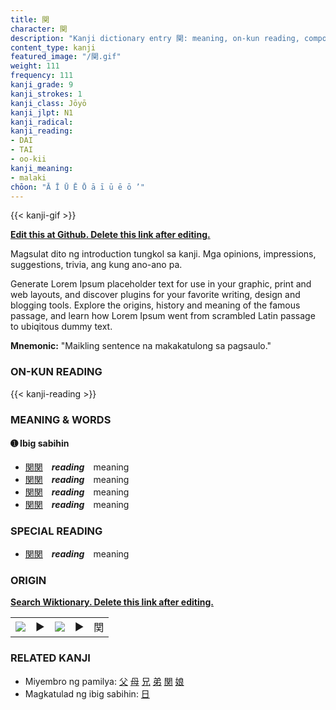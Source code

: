```yaml
---
title: 関
character: 関
description: "Kanji dictionary entry 関: meaning, on-kun reading, compounds, origin, related kanji"
content_type: kanji
featured_image: "/関.gif"
weight: 111
frequency: 111
kanji_grade: 9
kanji_strokes: 1
kanji_class: Jōyō
kanji_jlpt: N1
kanji_radical: 
kanji_reading: 
- DAI
- TAI
- oo-kii
kanji_meaning:
- malaki
chōon: "Ā Ī Ū Ē Ō ā ī ū ē ō ’"
---
```

[//]: # (Don't edit the line below. Kanji animated GIF code is automatically generated.)
{{< kanji-gif >}}

[//]: # (Edit below this line.)

**[Edit this at Github. Delete this link after editing.](https://github.com/tim0g/tim/tree/main/content/kanji/関/index.md)**

Magsulat dito ng introduction tungkol sa kanji. Mga opinions, impressions, suggestions, trivia, ang kung ano-ano pa.

Generate Lorem Ipsum placeholder text for use in your graphic, print and web layouts, and discover plugins for your favorite writing, design and blogging tools. Explore the origins, history and meaning of the famous passage, and learn how Lorem Ipsum went from scrambled Latin passage to ubiqitous dummy text.
 
**Mnemonic:** "Maikling sentence na makakatulong sa pagsaulo."

### ON-KUN READING

[//]: # (Don't edit the line below. ON-KUN READING code is automatically generated.)
{{< kanji-reading >}}

### MEANING & WORDS

#### ➊ **Ibig sabihin**
  - [関](../関)[関](../関)　***reading***　meaning
  - [関](../関)[関](../関)　***reading***　meaning
  - [関](../関)[関](../関)　***reading***　meaning
  - [関](../関)[関](../関)　***reading***　meaning

### SPECIAL READING
  - [関](../関)[関](../関)　***reading***　meaning

### ORIGIN

**[Search Wiktionary. Delete this link after editing.](https://wiktionary.org/wiki/関)**
<table class="kanji-table"><tr><td>
<img src="60px-関-bronze.svg.png">
</td><td>▶</td><td>
<img src="60px-関-oracle.svg.png">
</td><td>▶</td>
<td class="kanji-origin">関</td>
</tr></table>

### RELATED KANJI
- Miyembro ng pamilya: [父](../父) [母](../母) [兄](../兄) [弟](../弟) [関](../関) [娘](../娘)
- Magkatulad ng ibig sabihin: [日](../日)
